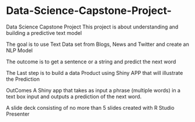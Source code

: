 # Data-Science-Capstone-Project-
Data Science Capstone Project 
This project is about understanding and building a predictive text model

The goal is to use Text Data set from Blogs, News and Twitter and create an NLP Model

The outcome is to get a sentence or a string and predict the next word

The Last step is to build a data Product using Shiny APP that will illustrate the Prediction 

OutComes 
A Shiny app that takes as input a phrase (multiple words) in a text box input and outputs a prediction of the next word.

A slide deck consisting of no more than 5 slides created with R Studio Presenter
